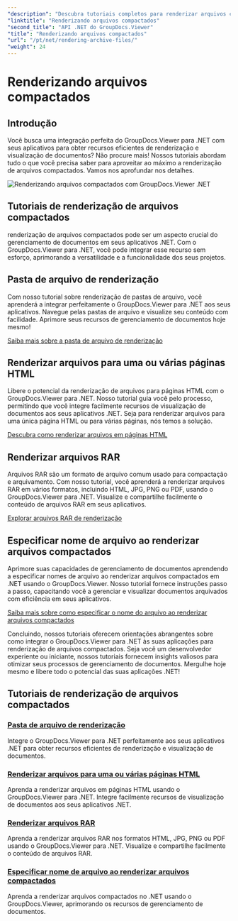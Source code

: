 ```yaml
---
"description": "Descubra tutoriais completos para renderizar arquivos compactados usando o GroupDocs.Viewer para .NET. Integre-se de forma integrada e eficiente aos seus aplicativos .NET."
"linktitle": "Renderizando arquivos compactados"
"second_title": "API .NET do GroupDocs.Viewer"
"title": "Renderizando arquivos compactados"
"url": "/pt/net/rendering-archive-files/"
"weight": 24
---
```


# Renderizando arquivos compactados

## Introdução

Você busca uma integração perfeita do GroupDocs.Viewer para .NET com seus aplicativos para obter recursos eficientes de renderização e visualização de documentos? Não procure mais! Nossos tutoriais abordam tudo o que você precisa saber para aproveitar ao máximo a renderização de arquivos compactados. Vamos nos aprofundar nos detalhes.

![Renderizando arquivos compactados com GroupDocs.Viewer .NET](/viewer/rendering-archive-files/image.png)

## Tutoriais de renderização de arquivos compactados

renderização de arquivos compactados pode ser um aspecto crucial do gerenciamento de documentos em seus aplicativos .NET. Com o GroupDocs.Viewer para .NET, você pode integrar esse recurso sem esforço, aprimorando a versatilidade e a funcionalidade dos seus projetos.

## Pasta de arquivo de renderização

Com nosso tutorial sobre renderização de pastas de arquivo, você aprenderá a integrar perfeitamente o GroupDocs.Viewer para .NET aos seus aplicativos. Navegue pelas pastas de arquivo e visualize seu conteúdo com facilidade. Aprimore seus recursos de gerenciamento de documentos hoje mesmo!

[Saiba mais sobre a pasta de arquivo de renderização](./render-archive-folder/)

## Renderizar arquivos para uma ou várias páginas HTML

Libere o potencial da renderização de arquivos para páginas HTML com o GroupDocs.Viewer para .NET. Nosso tutorial guia você pelo processo, permitindo que você integre facilmente recursos de visualização de documentos aos seus aplicativos .NET. Seja para renderizar arquivos para uma única página HTML ou para várias páginas, nós temos a solução.

[Descubra como renderizar arquivos em páginas HTML](./render-archives-html/)

## Renderizar arquivos RAR

Arquivos RAR são um formato de arquivo comum usado para compactação e arquivamento. Com nosso tutorial, você aprenderá a renderizar arquivos RAR em vários formatos, incluindo HTML, JPG, PNG ou PDF, usando o GroupDocs.Viewer para .NET. Visualize e compartilhe facilmente o conteúdo de arquivos RAR em seus aplicativos.

[Explorar arquivos RAR de renderização](./render-rar/)

## Especificar nome de arquivo ao renderizar arquivos compactados

Aprimore suas capacidades de gerenciamento de documentos aprendendo a especificar nomes de arquivo ao renderizar arquivos compactados em .NET usando o GroupDocs.Viewer. Nosso tutorial fornece instruções passo a passo, capacitando você a gerenciar e visualizar documentos arquivados com eficiência em seus aplicativos.

[Saiba mais sobre como especificar o nome do arquivo ao renderizar arquivos compactados](./specify-filename-render-archive/)

Concluindo, nossos tutoriais oferecem orientações abrangentes sobre como integrar o GroupDocs.Viewer para .NET às suas aplicações para renderização de arquivos compactados. Seja você um desenvolvedor experiente ou iniciante, nossos tutoriais fornecem insights valiosos para otimizar seus processos de gerenciamento de documentos. Mergulhe hoje mesmo e libere todo o potencial das suas aplicações .NET!
## Tutoriais de renderização de arquivos compactados
### [Pasta de arquivo de renderização](./render-archive-folder/)
Integre o GroupDocs.Viewer para .NET perfeitamente aos seus aplicativos .NET para obter recursos eficientes de renderização e visualização de documentos.
### [Renderizar arquivos para uma ou várias páginas HTML](./render-archives-html/)
Aprenda a renderizar arquivos em páginas HTML usando o GroupDocs.Viewer para .NET. Integre facilmente recursos de visualização de documentos aos seus aplicativos .NET.
### [Renderizar arquivos RAR](./render-rar/)
Aprenda a renderizar arquivos RAR nos formatos HTML, JPG, PNG ou PDF usando o GroupDocs.Viewer para .NET. Visualize e compartilhe facilmente o conteúdo de arquivos RAR.
### [Especificar nome de arquivo ao renderizar arquivos compactados](./specify-filename-render-archive/)
Aprenda a renderizar arquivos compactados no .NET usando o GroupDocs.Viewer, aprimorando os recursos de gerenciamento de documentos.
